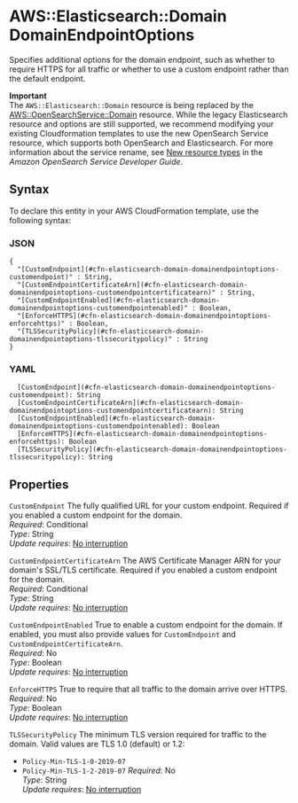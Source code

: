 # AWS::Elasticsearch::Domain DomainEndpointOptions<a name="aws-properties-elasticsearch-domain-domainendpointoptions"></a>

Specifies additional options for the domain endpoint, such as whether to require HTTPS for all traffic or whether to use a custom endpoint rather than the default endpoint\.

**Important**  
The `AWS::Elasticsearch::Domain` resource is being replaced by the [AWS::OpenSearchService::Domain](https://docs.aws.amazon.com/AWSCloudFormation/latest/UserGuide/aws-resource-opensearchservice-domain.html) resource\. While the legacy Elasticsearch resource and options are still supported, we recommend modifying your existing Cloudformation templates to use the new OpenSearch Service resource, which supports both OpenSearch and Elasticsearch\. For more information about the service rename, see [New resource types](https://docs.aws.amazon.com/opensearch-service/latest/developerguide/rename.html#rename-resource) in the _Amazon OpenSearch Service Developer Guide_\.

## Syntax<a name="aws-properties-elasticsearch-domain-domainendpointoptions-syntax"></a>

To declare this entity in your AWS CloudFormation template, use the following syntax:

### JSON<a name="aws-properties-elasticsearch-domain-domainendpointoptions-syntax.json"></a>

```
{
  "[CustomEndpoint](#cfn-elasticsearch-domain-domainendpointoptions-customendpoint)" : String,
  "[CustomEndpointCertificateArn](#cfn-elasticsearch-domain-domainendpointoptions-customendpointcertificatearn)" : String,
  "[CustomEndpointEnabled](#cfn-elasticsearch-domain-domainendpointoptions-customendpointenabled)" : Boolean,
  "[EnforceHTTPS](#cfn-elasticsearch-domain-domainendpointoptions-enforcehttps)" : Boolean,
  "[TLSSecurityPolicy](#cfn-elasticsearch-domain-domainendpointoptions-tlssecuritypolicy)" : String
}
```

### YAML<a name="aws-properties-elasticsearch-domain-domainendpointoptions-syntax.yaml"></a>

```
  [CustomEndpoint](#cfn-elasticsearch-domain-domainendpointoptions-customendpoint): String
  [CustomEndpointCertificateArn](#cfn-elasticsearch-domain-domainendpointoptions-customendpointcertificatearn): String
  [CustomEndpointEnabled](#cfn-elasticsearch-domain-domainendpointoptions-customendpointenabled): Boolean
  [EnforceHTTPS](#cfn-elasticsearch-domain-domainendpointoptions-enforcehttps): Boolean
  [TLSSecurityPolicy](#cfn-elasticsearch-domain-domainendpointoptions-tlssecuritypolicy): String
```

## Properties<a name="aws-properties-elasticsearch-domain-domainendpointoptions-properties"></a>

`CustomEndpoint` <a name="cfn-elasticsearch-domain-domainendpointoptions-customendpoint"></a>
The fully qualified URL for your custom endpoint\. Required if you enabled a custom endpoint for the domain\.  
_Required_: Conditional  
_Type_: String  
_Update requires_: [No interruption](https://docs.aws.amazon.com/AWSCloudFormation/latest/UserGuide/using-cfn-updating-stacks-update-behaviors.html#update-no-interrupt)

`CustomEndpointCertificateArn` <a name="cfn-elasticsearch-domain-domainendpointoptions-customendpointcertificatearn"></a>
The AWS Certificate Manager ARN for your domain's SSL/TLS certificate\. Required if you enabled a custom endpoint for the domain\.  
_Required_: Conditional  
_Type_: String  
_Update requires_: [No interruption](https://docs.aws.amazon.com/AWSCloudFormation/latest/UserGuide/using-cfn-updating-stacks-update-behaviors.html#update-no-interrupt)

`CustomEndpointEnabled` <a name="cfn-elasticsearch-domain-domainendpointoptions-customendpointenabled"></a>
True to enable a custom endpoint for the domain\. If enabled, you must also provide values for `CustomEndpoint` and `CustomEndpointCertificateArn`\.  
_Required_: No  
_Type_: Boolean  
_Update requires_: [No interruption](https://docs.aws.amazon.com/AWSCloudFormation/latest/UserGuide/using-cfn-updating-stacks-update-behaviors.html#update-no-interrupt)

`EnforceHTTPS` <a name="cfn-elasticsearch-domain-domainendpointoptions-enforcehttps"></a>
True to require that all traffic to the domain arrive over HTTPS\.  
_Required_: No  
_Type_: Boolean  
_Update requires_: [No interruption](https://docs.aws.amazon.com/AWSCloudFormation/latest/UserGuide/using-cfn-updating-stacks-update-behaviors.html#update-no-interrupt)

`TLSSecurityPolicy` <a name="cfn-elasticsearch-domain-domainendpointoptions-tlssecuritypolicy"></a>
The minimum TLS version required for traffic to the domain\. Valid values are TLS 1\.0 \(default\) or 1\.2:

- `Policy-Min-TLS-1-0-2019-07`
- `Policy-Min-TLS-1-2-2019-07`
  _Required_: No  
  _Type_: String  
  _Update requires_: [No interruption](https://docs.aws.amazon.com/AWSCloudFormation/latest/UserGuide/using-cfn-updating-stacks-update-behaviors.html#update-no-interrupt)
